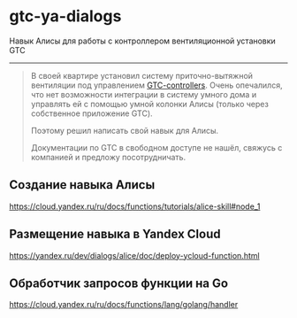 # gtc-ya-dialogs
Навык Алисы для работы с контроллером вентиляционной установки GTC 

---

> В своей квартире установил систему приточно-вытяжной вентиляции 
> под управлением [GTC-controllers](https://gtcontrollers.com).
> Очень опечалился, что нет возможности интеграции в систему умного дома
> и управлять ей с помощью умной колонки Алисы (только через собственное приложение GTC).
> 
> Поэтому решил написать свой навык для Алисы.
>
> Документации по GTC в свободном доступе не нашёл, свяжусь с компанией и предложу посотрудничать.

## Создание навыка Алисы

https://cloud.yandex.ru/ru/docs/functions/tutorials/alice-skill#node_1

## Размещение навыка в Yandex Cloud
https://yandex.ru/dev/dialogs/alice/doc/deploy-ycloud-function.html

## Обработчик запросов функции на Go

https://cloud.yandex.ru/ru/docs/functions/lang/golang/handler